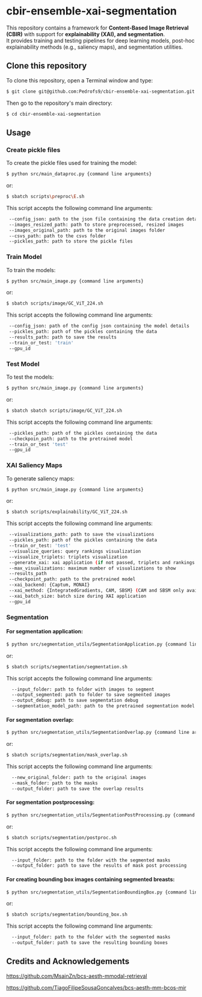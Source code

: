 # cbir-ensemble-xai-segmentation
This repository contains a framework for **Content-Based Image Retrieval (CBIR)** with support for **explainability (XAI), and segmentation**.  
It provides training and testing pipelines for deep learning models, post-hoc explainability methods (e.g., saliency maps), and segmentation utilities.  

## Clone this repository
To clone this repository, open a Terminal window and type:
```bash
$ git clone git@github.com:Pedrofs9/cbir-ensemble-xai-segmentation.git
```

Then go to the repository's main directory:
```bash
$ cd cbir-ensemble-xai-segmentation
```
## Usage
### Create pickle files
To create the pickle files used for training the model:
```bash
$ python src/main_dataproc.py {command line arguments}
```
or:
```bash
$ sbatch scripts\preproc\E.sh
```
This script accepts the following command line arguments:
```bash
 --config_json: path to the json file containing the data creation details
 --images_resized_path: path to store preprocessed, resized images
 --images_original_path: path to the original images folder
 --csvs_path: path to the csvs folder 
 --pickles_path: path to store the pickle files
```

### Train Model
To train the models:
```bash
$ python src/main_image.py {command line arguments}
```
or:
```bash
$ sbatch scripts/image/GC_ViT_224.sh
```
This script accepts the following command line arguments:
```bash
 --config_json: path of the config json containing the model details
 --pickles_path: path of the pickles containing the data
 --results_path: path to save the results
 --train_or_test: 'train'
 --gpu_id
```
### Test Model
To test the models:
```bash
$ python src/main_image.py {command line arguments}
```
or:
```bash
$ sbatch sbatch scripts/image/GC_ViT_224.sh
```
This script accepts the following command line arguments:
```bash
 --pickles_path: path of the pickles containing the data
 --checkpoin_path: path to the pretrained model
 --train_or_test 'test'
 --gpu_id
```
### XAI Saliency Maps
To generate saliency maps:
```bash
$ python src/main_image.py {command line arguments}
```
or:
```bash
$ sbatch scripts/explainability/GC_ViT_224.sh
```
This script accepts the following command line arguments:
```bash
 --visualizations_path: path to save the visualizations
 --pickles_path: path of the pickles containing the data
 --train_or_test: 'test' 
 --visualize_queries: query rankings visualization
 --visualize_triplets: triplets visualization
 --generate_xai: xai application (if not passed, triplets and rankings are shown without saliency maps)
 --max_visualizations: maximum number of visualizations to show
 --results_path
 --checkpoint_path: path to the pretrained model
 --xai_backend: {Captum, MONAI} 
 --xai_method: {IntegratedGradients, CAM, SBSM} (CAM and SBSM only available with MONAI backend 
 --xai_batch_size: batch size during XAI application
 --gpu_id
```
### Segmentation
#### For segmentation application:
```bash
$ python src/segmentation_utils/SegmentationApplication.py {command line arguments}
```
or:
```bash
$ sbatch scripts/segmentation/segmentation.sh
```
This script accepts the following command line arguments:
```bash
  --input_folder: path to folder with images to segment
  --output_segmented: path to folder to save segmented images
  --output_debug: path to save segmentation debug
  --segmentation_model_path: path to the pretrained segmentation model
```

#### For segmentation overlap:
```bash
$ python src/segmentation_utils/SegmentationOverlap.py {command line arguments}
```
or:
```bash
$ sbatch scripts/segmentation/mask_overlap.sh
```
This script accepts the following command line arguments:
```bash
  --new_original_folder: path to the original images
  --mask_folder: path to the masks
  --output_folder: path to save the overlap results
```

#### For segmentation postprocessing:
```bash
$ python src/segmentation_utils/SegmentationPostProcessing.py {command line arguments}
```
or:
```bash
$ sbatch scripts/segmentation/postproc.sh
```
This script accepts the following command line arguments:
```bash
  --input_folder: path to the folder with the segmented masks
  --output_folder: path to save the results of mask post processing
```

#### For creating bounding box images containing segmented breasts:
```bash
$ python src/segmentation_utils/SegmentationBoundingBox.py {command line arguments}
```
or:
```bash
$ sbatch scripts/segmentation/bounding_box.sh
```
This script accepts the following command line arguments:
```bash
  --input_folder: path to the folder with the segmented masks
  --output_folder: path to save the resulting bounding boxes
```


## Credits and Acknowledgements
https://github.com/MsainZn/bcs-aesth-mmodal-retrieval

https://github.com/TiagoFilipeSousaGoncalves/bcs-aesth-mm-bcos-mir

